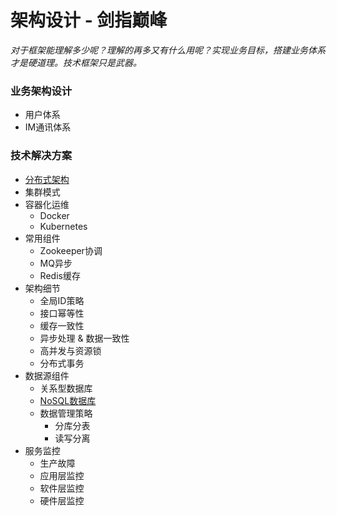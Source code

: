 # 架构设计 - 剑指巅峰
*对于框架能理解多少呢？理解的再多又有什么用呢？实现业务目标，搭建业务体系才是硬道理。技术框架只是武器。*


### 业务架构设计
* 用户体系
* IM通讯体系


### 技术解决方案
* [分布式架构](./分布式消息中间件/readme.md)
* 集群模式
* 容器化运维
  * Docker
  * Kubernetes
* 常用组件
  * Zookeeper协调
  * MQ异步
  * Redis缓存
* 架构细节
  * 全局ID策略
  * 接口幂等性
  * 缓存一致性
  * 异步处理 & 数据一致性
  * 高并发与资源锁
  * 分布式事务
* 数据源组件
  * 关系型数据库
  * [NoSQL数据库](./NoSQL数据库/readme.md)
  * 数据管理策略
    * 分库分表
    * 读写分离
* 服务监控
  * 生产故障
  * 应用层监控
  * 软件层监控
  * 硬件层监控
